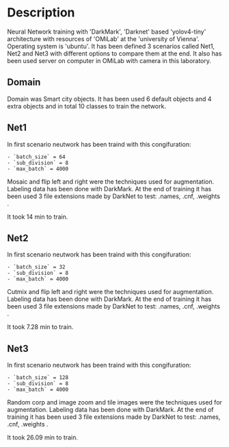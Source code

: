 # Description

Neural Network training with 'DarkMark', 'Darknet' based 'yolov4-tiny' architecture with resources of 'OMiLab' at the 'university of Vienna'. Operating system is 'ubuntu'. It has been defined 3 scenarios called Net1, Net2 and Net3 with different options to compare them at the end.
It also has been used server on computer in OMiLab with camera in this laboratory.

## Domain

Domain was Smart city objects. It has been used 6 default objects and 4 extra objects and in total 10 classes to train the network.

## Net1

In first scenario neutwork has been traind with this congifuration:

    - `batch_size` = 64
    - `sub_division` = 8
    - `max_batch` = 4000

Mosaic and flip left and right were the techniques used for augmentation.
Labeling data has been done with DarkMark. At the end of training it has been used 3 file extensions made by DarkNet to test: .names, .cnf, .weights .

It took 14 min to train.

## Net2

In first scenario neutwork has been traind with this congifuration:

    - `batch_size` = 32
    - `sub_division` = 8
    - `max_batch` = 4000

Cutmix and flip left and right were the techniques used for augmentation.
Labeling data has been done with DarkMark. At the end of training it has been used 3 file extensions made by DarkNet to test: .names, .cnf, .weights .

It took 7.28 min to train.

## Net3

In first scenario neutwork has been traind with this congifuration:

    - `batch_size` = 128
    - `sub_division` = 8
    - `max_batch` = 4000

Random corp and image zoom and tile images were the techniques used for augmentation.
Labeling data has been done with DarkMark. At the end of training it has been used 3 file extensions made by DarkNet to test: .names, .cnf, .weights .

It took 26.09 min to train.
